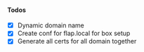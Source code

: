 #### Todos

-   [x] Dynamic domain name
-   [x] Create conf for flap.local for box setup
-   [x] Generate all certs for all domain together
